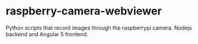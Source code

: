 # raspberry-camera-webviewer
Python scripts that record images through the raspberrypi camera. Nodejs backend and Angular 5 frontend.
